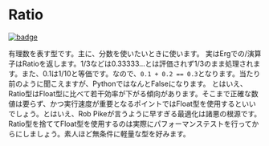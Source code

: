 # Ratio

[![badge](https://img.shields.io/endpoint.svg?url=https%3A%2F%2Fgezf7g7pd5.execute-api.ap-northeast-1.amazonaws.com%2Fdefault%2Fsource_up_to_date%3Fowner%3Derg-lang%26repos%3Derg%26ref%3Dmain%26path%3Ddoc/EN/API/types/classes/Ratio.md%26commit_hash%3Dd15cbbf7b33df0f78a575cff9679d84c36ea3ab1)](https://gezf7g7pd5.execute-api.ap-northeast-1.amazonaws.com/default/source_up_to_date?owner=erg-lang&repos=erg&ref=main&path=doc/EN/API/types/classes/Ratio.md&commit_hash=d15cbbf7b33df0f78a575cff9679d84c36ea3ab1)

有理数を表す型です。主に、分数を使いたいときに使います。
実はErgでの/演算子はRatioを返します。1/3などは0.33333...とは評価されず1/3のまま処理されます。また、0.1は1/10と等価です。なので、`0.1 + 0.2 == 0.3`となります。当たり前のように聞こえますが、PythonではなんとFalseになります。
とはいえ、Ratio型はFloat型に比べて若干効率が下がる傾向があります。そこまで正確な数値は要らず、かつ実行速度が重要となるポイントではFloat型を使用するといいでしょう。とはいえ、Rob Pikeが言うように早すぎる最適化は諸悪の根源です。Ratio型を捨ててFloat型を使用するのは実際にパフォーマンステストを行ってからにしましょう。素人ほど無条件に軽量な型を好みます。
